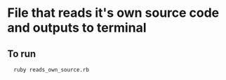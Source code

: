 # File that reads it's own source code and outputs to terminal #

## To run ##

```
  ruby reads_own_source.rb
```
